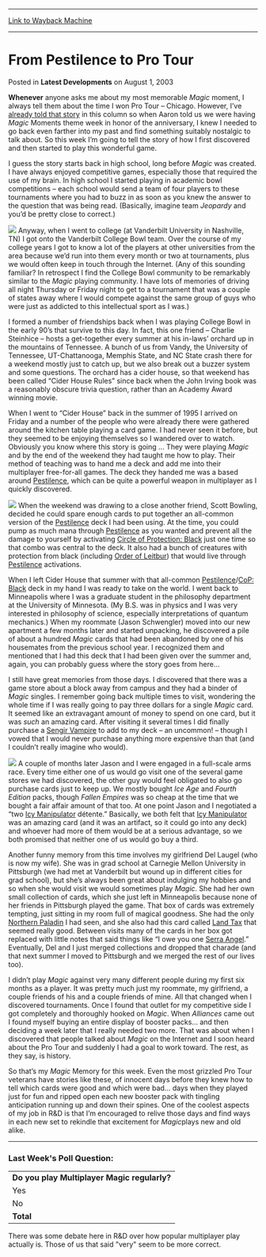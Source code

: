 
---
[Link to Wayback Machine](https://web.archive.org/web/20211025142547/https://magic.wizards.com/en/articles/archive/latest-developments/pestilence-pro-tour-2003-08-01)

[_metadata_:description]:- "Whenever anyone asks me about my most memorable Magic moment, I always tell them about the time I won Pro Tour – Chicago. However, I’ve already told that story in this column so when Aaron told us we were having Magic Moments theme week in honor of the anniversary, I knew I needed to go back even farther into my past and find something suitably nostalgic to talk about. So this"
[_metadata_:generator]:- "Drupal 7 (http://drupal.org)"
[_metadata_:node]:- "288076"
[_metadata_:publish_date]:- "2003-08-01"
[_metadata_:source]:- "div-main-content"
[_metadata_:title]:- "From Pestilence to Pro Tour"
[_metadata_:wayback_capture_timestamp]:- "2021-10-25 14:25:47"
[_metadata_:wayback_raw_url]:- "https://web.archive.org/web/20211025142547id_/https://magic.wizards.com/en/articles/archive/latest-developments/pestilence-pro-tour-2003-08-01"
[_metadata_:wayback_url]:- "https://magic.wizards.com/en/articles/archive/latest-developments/pestilence-pro-tour-2003-08-01"
---


From Pestilence to Pro Tour
===========================



 Posted in **Latest Developments**
 on August 1, 2003 










**Whenever** anyone asks me about my most memorable *Magic* moment, I always tell them about the time I won Pro Tour – Chicago. However, I’ve [already told that story](http://magic.wizards.com/en/articles/archive/power-skulls-2002-12-06) in this column so when Aaron told us we were having *Magic* Moments theme week in honor of the anniversary, I knew I needed to go back even farther into my past and find something suitably nostalgic to talk about. So this week I’m going to tell the story of how I first discovered and then started to play this wonderful game.


I guess the story starts back in high school, long before *Magic* was created. I have always enjoyed competitive games, especially those that required the use of my brain. In high school I started playing in academic bowl competitions – each school would send a team of four players to these tournaments where you had to buzz in as soon as you knew the answer to the question that was being read. (Basically, imagine team *Jeopardy* and you’d be pretty close to correct.)


![](https://media.wizards.com/legacy/global/images/mtgcom_daily_rb82_pic1_en.jpg)
Anyway, when I went to college (at Vanderbilt University in Nashville, TN) I got onto the Vanderbilt College Bowl team. Over the course of my college years I got to know a lot of the players at other universities from the area because we’d run into them every month or two at tournaments, plus we would often keep in touch through the Internet. (Any of this sounding familiar? In retrospect I find the College Bowl community to be remarkably similar to the *Magic* playing community. I have lots of memories of driving all night Thursday or Friday night to get to a tournament that was a couple of states away where I would compete against the same group of guys who were just as addicted to this intellectual sport as I was.)


I formed a number of friendships back when I was playing College Bowl in the early 90’s that survive to this day. In fact, this one friend – Charlie Steinhice – hosts a get-together every summer at his in-laws’ orchard up in the mountains of Tennessee. A bunch of us from Vandy, the University of Tennessee, UT-Chattanooga, Memphis State, and NC State crash there for a weekend mostly just to catch up, but we also break out a buzzer system and some questions. The orchard has a cider house, so that weekend has been called “Cider House Rules” since back when the John Irving book was a reasonably obscure trivia question, rather than an Academy Award winning movie.


When I went to “Cider House” back in the summer of 1995 I arrived on Friday and a number of the people who were already there were gathered around the kitchen table playing a card game. I had never seen it before, but they seemed to be enjoying themselves so I wandered over to watch. Obviously you know where this story is going … They were playing *Magic* and by the end of the weekend they had taught me how to play. Their method of teaching was to hand me a deck and add me into their multiplayer free-for-all games. The deck they handed me was a based around [Pestilence](https://gatherer.wizards.com/Pages/Card/Details.aspx?name=Pestilence), which can be quite a powerful weapon in multiplayer as I quickly discovered.


![](https://media.wizards.com/legacy/global/images/mtgcom_daily_rb82_pic2_en.jpg)
When the weekend was drawing to a close another friend, Scott Bowling, decided he could spare enough cards to put together an all-common version of the [Pestilence](https://gatherer.wizards.com/Pages/Card/Details.aspx?name=Pestilence) deck I had been using. At the time, you could pump as much mana through [Pestilence](https://gatherer.wizards.com/Pages/Card/Details.aspx?name=Pestilence) as you wanted and prevent all the damage to yourself by activating [Circle of Protection: Black](https://gatherer.wizards.com/Pages/Card/Details.aspx?name=Circle+of+Protection%3A+Black) just one time so that combo was central to the deck. It also had a bunch of creatures with protection from black (including [Order of Leitbur](https://gatherer.wizards.com/Pages/Card/Details.aspx?name=Order+of+Leitbur)) that would live through [Pestilence](https://gatherer.wizards.com/Pages/Card/Details.aspx?name=Pestilence) activations.


When I left Cider House that summer with that all-common [Pestilence](https://gatherer.wizards.com/Pages/Card/Details.aspx?name=Pestilence)/[CoP: Black](https://gatherer.wizards.com/Pages/Card/Details.aspx?name=CoP%3A+Black) deck in my hand I was ready to take on the world. I went back to Minneapolis where I was a graduate student in the philosophy department at the University of Minnesota. (My B.S. was in physics and I was very interested in philosophy of science, especially interpretations of quantum mechanics.) When my roommate (Jason Schwengler) moved into our new apartment a few months later and started unpacking, he discovered a pile of about a hundred *Magic* cards that had been abandoned by one of his housemates from the previous school year. I recognized them and mentioned that I had this deck that I had been given over the summer and, again, you can probably guess where the story goes from here…


I still have great memories from those days. I discovered that there was a game store about a block away from campus and they had a binder of *Magic* singles. I remember going back multiple times to visit, wondering the whole time if I was really going to pay three dollars for a single *Magic* card. It seemed like an extravagant amount of money to spend on one card, but it was *such* an amazing card. After visiting it several times I did finally purchase a [Sengir Vampire](https://gatherer.wizards.com/Pages/Card/Details.aspx?name=Sengir+Vampire) to add to my deck – an uncommon! – though I vowed that I would never purchase anything more expensive than that (and I couldn’t really imagine who would).


![](https://media.wizards.com/legacy/global/images/mtgcom_daily_rb82_pic3_en.jpg)
A couple of months later Jason and I were engaged in a full-scale arms race. Every time either one of us would go visit one of the several game stores we had discovered, the other guy would feel obligated to also go purchase cards just to keep up. We mostly bought *Ice Age* and *Fourth Edition* packs, though *Fallen Empires* was so cheap at the time that we bought a fair affair amount of that too. At one point Jason and I negotiated a “two [Icy Manipulator](https://gatherer.wizards.com/Pages/Card/Details.aspx?name=Icy+Manipulator) détente.” Basically, we both felt that [Icy Manipulator](https://gatherer.wizards.com/Pages/Card/Details.aspx?name=Icy+Manipulator) was an amazing card (and it was an artifact, so it could go into any deck) and whoever had more of them would be at a serious advantage, so we both promised that neither one of us would go buy a third.


Another funny memory from this time involves my girlfriend Del Laugel (who is now my wife). She was in grad school at Carnegie Mellon University in Pittsburgh (we had met at Vanderbilt but wound up in different cities for grad school), but she’s always been great about indulging my hobbies and so when she would visit we would sometimes play *Magic*. She had her own small collection of cards, which she just left in Minneapolis because none of her friends in Pittsburgh played the game. That box of cards was extremely tempting, just sitting in my room full of magical goodness. She had the only [Northern Paladin](https://gatherer.wizards.com/Pages/Card/Details.aspx?name=Northern+Paladin) I had seen, and she also had this card called [Land Tax](https://gatherer.wizards.com/Pages/Card/Details.aspx?name=Land+Tax) that seemed really good. Between visits many of the cards in her box got replaced with little notes that said things like “I owe you one [Serra Angel](https://gatherer.wizards.com/Pages/Card/Details.aspx?name=Serra+Angel).” Eventually, Del and I just merged collections and dropped that charade (and that next summer I moved to Pittsburgh and we merged the rest of our lives too).


I didn’t play *Magic* against very many different people during my first six months as a player. It was pretty much just my roommate, my girlfriend, a couple friends of his and a couple friends of mine. All that changed when I discovered tournaments. Once I found that outlet for my competitive side I got completely and thoroughly hooked on *Magic*. When *Alliances* came out I found myself buying an entire display of booster packs… and then deciding a week later that I really needed two more. That was about when I discovered that people talked about *Magic* on the Internet and I soon heard about the Pro Tour and suddenly I had a goal to work toward. The rest, as they say, is history.


So that’s my *Magic* Memory for this week. Even the most grizzled Pro Tour veterans have stories like these, of innocent days before they knew how to tell which cards were good and which were bad… days when they played just for fun and ripped open each new booster pack with tingling anticipation running up and down their spines. One of the coolest aspects of my job in R&D is that I’m encouraged to relive those days and find ways in each new set to rekindle that excitement for *Magic*plays new and old alike.




---

### Last Week's Poll Question:




|  |
| --- |
| **Do you play Multiplayer Magic regularly?** |
| Yes | 6444 | 62.2% |
| No | 3912 | 37.8% |
| **Total** | **10356** | **100.0%** |

There was some debate here in R&D over how popular multiplayer play actually is. Those of us that said "very" seem to be more correct.







